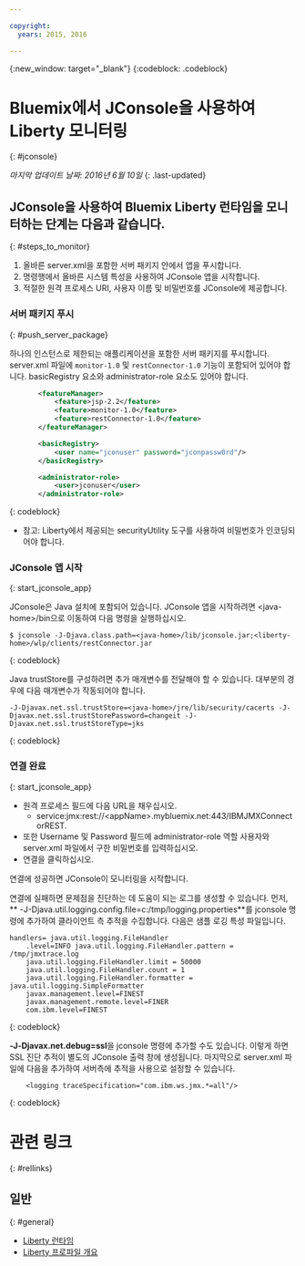 ```yaml
---

copyright:
  years: 2015, 2016

---
```


{:new_window: target="_blank"}
{:codeblock: .codeblock}

# Bluemix에서 JConsole을 사용하여 Liberty 모니터링
{: #jconsole}

*마지막 업데이트 날짜: 2016년 6월 10일*
{: .last-updated}

## JConsole을 사용하여 Bluemix Liberty 런타임을 모니터하는 단계는 다음과 같습니다. 
{: #steps_to_monitor}

1. 올바른 server.xml을 포함한 서버 패키지 안에서 앱을 푸시합니다. 
2. 명령행에서 올바른 시스템 특성을 사용하여 JConsole 앱을 시작합니다. 
3. 적절한 원격 프로세스 URI, 사용자 이름 및 비밀번호를 JConsole에 제공합니다.

### 서버 패키지 푸시
{: #push_server_package}

하나의 인스턴스로 제한되는 애플리케이션을 포함한 서버 패키지를 푸시합니다. server.xml 파일에 `monitor-1.0` 및 `restConnector-1.0` 기능이 포함되어 있어야 합니다. basicRegistry 요소와 administrator-role 요소도 있어야 합니다.

```xml
       <featureManager>
           <feature>jsp-2.2</feature>
           <feature>monitor-1.0</feature>
           <feature>restConnector-1.0</feature>
       </featureManager>

       <basicRegistry>
           <user name="jconuser" password="jconpassw0rd"/>
       </basicRegistry>

       <administrator-role>
           <user>jconuser</user>
       </administrator-role>
```
{: codeblock}

   * 참고: Liberty에서 제공되는 securityUtility 도구를 사용하여 비밀번호가 인코딩되어야 합니다.

### JConsole 앱 시작
{: start_jconsole_app}

JConsole은 Java 설치에 포함되어 있습니다. JConsole 앱을 시작하려면 &lt;java-home&gt;/bin으로 이동하여 다음 명령을 실행하십시오.

```
$ jconsole -J-Djava.class.path=<java-home>/lib/jconsole.jar;<liberty-home>/wlp/clients/restConnector.jar
```
{: codeblock}

Java trustStore를 구성하려면 추가 매개변수를 전달해야 할 수 있습니다. 대부분의 경우에 다음 매개변수가 작동되어야 합니다.

```
-J-Djavax.net.ssl.trustStore=<java-home>/jre/lib/security/cacerts -J-Djavax.net.ssl.trustStorePassword=changeit -J-Djavax.net.ssl.trustStoreType=jks
```
{: codeblock}

### 연결 완료
{: start_jconsole_app}
  * 원격 프로세스 필드에 다음 URL을 채우십시오. 
    * service:jmx:rest://&lt;appName&gt;.mybluemix.net:443/IBMJMXConnectorREST.
  *  또한 Username 및 Password 필드에 administrator-role 역할 사용자와 server.xml 파일에서 구한 비밀번호를 입력하십시오. 
  * 연결을 클릭하십시오.

연결에 성공하면 JConsole이 모니터링을 시작합니다.

연결에 실패하면 문제점을 진단하는 데 도움이 되는 로그를 생성할 수 있습니다. 먼저, ** -J-Djava.util.logging.config.file=c:/tmp/logging.properties**를 jconsole 명령에 추가하여 클라이언트 측 추적을 수집합니다.
다음은 샘플 로깅 특성 파일입니다.

```
handlers= java.util.logging.FileHandler
    .level=INFO java.util.logging.FileHandler.pattern = /tmp/jmxtrace.log
    java.util.logging.FileHandler.limit = 50000
    java.util.logging.FileHandler.count = 1
    java.util.logging.FileHandler.formatter = java.util.logging.SimpleFormatter
    javax.management.level=FINEST
    javax.management.remote.level=FINER
    com.ibm.level=FINEST
```
{: codeblock}

<b>&dash;J&dash;Djavax.net.debug=ssl</b>을 jconsole 명령에 추가할 수도 있습니다. 이렇게 하면 SSL 진단 추적이 별도의 JConsole 출력 창에 생성됩니다. 마지막으로 server.xml 파일에 다음을 추가하여 서버측에 추적을 사용으로 설정할 수 있습니다.

```
    <logging traceSpecification="com.ibm.ws.jmx.*=all"/>
```
{: codeblock}

# 관련 링크
{: #rellinks}
## 일반
{: #general}
* [Liberty 런타임](index.html)
* [Liberty 프로파일 개요](http://www-01.ibm.com/support/knowledgecenter/SSAW57_8.5.5/com.ibm.websphere.wlp.nd.doc/ae/cwlp_about.html)
